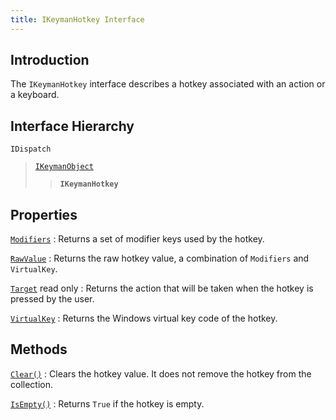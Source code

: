 ```yaml
---
title: IKeymanHotkey Interface
---
```


## Introduction

The `IKeymanHotkey` interface describes a hotkey associated with an
action or a keyboard.

## Interface Hierarchy

`IDispatch`  

> [`IKeymanObject`](../IKeymanObject)  
>
> > **`IKeymanHotkey`**  


## Properties

[`Modifiers`](Modifiers)
:   Returns a set of modifier keys used by the hotkey.

<!-- -->

[`RawValue`](RawValue)
:   Returns the raw hotkey value, a combination of `Modifiers` and
    `VirtualKey`.

<!-- -->

[`Target`](Target) <span class="readonly">read only</span>
:   Returns the action that will be taken when the hotkey is pressed by
    the user.

<!-- -->

[`VirtualKey`](VirtualKey)
:   Returns the Windows virtual key code of the hotkey.

## Methods

[`Clear()`](Clear)
:   Clears the hotkey value. It does not remove the hotkey from the
    collection.

<!-- -->

[`IsEmpty()`](IsEmpty)
:   Returns `True` if the hotkey is empty.

